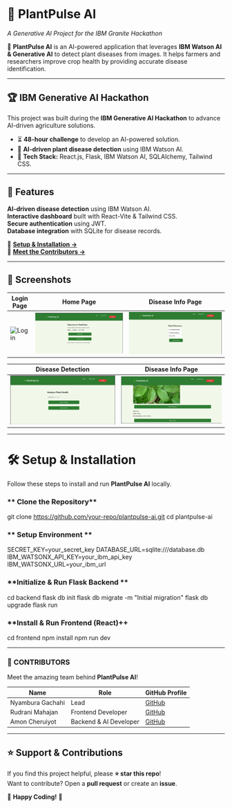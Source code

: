 # 🌿 PlantPulse AI  
*A Generative AI Project for the IBM Granite Hackathon*  

🚀 **PlantPulse AI** is an AI-powered application that leverages **IBM Watson AI & Generative AI** to detect plant diseases from images. It helps farmers and researchers improve crop health by providing accurate disease identification.  

---

## 🏆 IBM Generative AI Hackathon  

This project was built during the **IBM Generative AI Hackathon** to advance AI-driven agriculture solutions.  

- ⏳ **48-hour challenge** to develop an AI-powered solution.  
- 🤖 **AI-driven plant disease detection** using IBM Watson AI.  
- 🔗 **Tech Stack:** React.js, Flask, IBM Watson AI, SQLAlchemy, Tailwind CSS.  

---

## 🚀 Features  

**AI-driven disease detection** using IBM Watson AI.  
**Interactive dashboard** built with React-Vite & Tailwind CSS.  
**Secure authentication** using JWT.  
**Database integration** with SQLite for disease records.  

📌 **[Setup & Installation →](SETUP.md)**  
📌 **[Meet the Contributors →](CONTRIBUTORS.md)**  

---

## 📸 Screenshots  

| **Login Page** | **Home Page** | **Disease Info Page** |
|---------------|-------------|----------------|
| ![Login](assets/1.png) | ![Home](assets/home.png) | ![Disease](assets/2.png) |

| **Disease Detection** | **Disease Info Page** |
|----------------------|----------------------|
| ![Detection](assets/3.png) | ![Disease Info](assets/4.png) |

---
# 🛠️ Setup & Installation  

Follow these steps to install and run **PlantPulse AI** locally.  

### ** Clone the Repository**

git clone https://github.com/your-repo/plantpulse-ai.git
cd plantpulse-ai

### ** Setup Environment **
SECRET_KEY=your_secret_key
DATABASE_URL=sqlite:///database.db
IBM_WATSONX_API_KEY=your_ibm_api_key
IBM_WATSONX_URL=your_ibm_url

### **Initialize & Run Flask Backend **
cd backend
flask db init
flask db migrate -m "Initial migration"
flask db upgrade
flask run

### **Install & Run Frontend (React)++
cd frontend
npm install
npm run dev

---

### 📄 **CONTRIBUTORS** 

Meet the amazing team behind **PlantPulse AI**!  

| Name         | Role                      | GitHub Profile |
|-------------|---------------------------|---------------|
| Nyambura Gachahi | Lead  | [GitHub](https://github.com/Nyambura-climate)  |
| Rudrani Mahajan  | Frontend Developer      | [GitHub](https://github.com/m-rudrani)  |
|Amon Cheruiyot   | Backend & AI Developer  | [GitHub](https://github.com/AmonCheruiyot)  |

---
## ⭐ Support & Contributions  

If you find this project helpful, please **⭐ star this repo**!  
Want to contribute? Open a **pull request** or create an **issue**.  

🚀 **Happy Coding!** 🚀  
